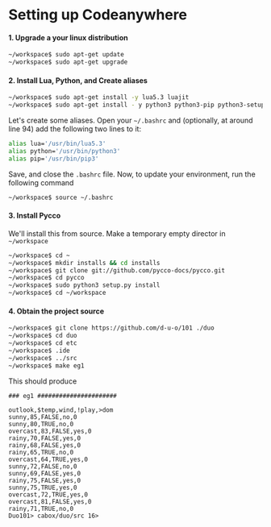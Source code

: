 # Setting up Codeanywhere

#### 1. Upgrade a your linux distribution
```sh
~/workspace$ sudo apt-get update
~/workspace$ sudo apt-get upgrade
```

#### 2. Install Lua, Python, and Create aliases
```sh
~/workspace$ sudo apt-get install -y lua5.3 luajit
~/workspace$ sudo apt-get install - y python3 python3-pip python3-setuptools
```
Let's create some aliases. Open your `~/.bashrc` and (optionally, at around line 94) add the following two lines to it:

```sh
alias lua='/usr/bin/lua5.3'
alias python='/usr/bin/python3'
alias pip='/usr/bin/pip3'
```

Save, and close the `.bashrc` file. Now, to update your environment, run the following command

```sh
~/workspace$ source ~/.bashrc
```

#### 3. Install Pycco

We'll install this from source. Make a temporary empty director in `~/workspace`

```sh
~/workspace$ cd ~
~/workspace$ mkdir installs && cd installs 
~/workspace$ git clone git://github.com/pycco-docs/pycco.git
~/workspace$ cd pycco
~/workspace$ sudo python3 setup.py install
~/workspace$ cd ~/workspace
```
#### 4. Obtain the project source

```sh 
~/workspace$ git clone https://github.com/d-u-o/101 ./duo
~/workspace$ cd duo
~/workspace$ cd etc
~/workspace$ .ide
~/workspace$ ../src
~/workspace$ make eg1
```

This should produce

```
### eg1 ######################

outlook,$temp,wind,!play,>dom
sunny,85,FALSE,no,0
sunny,80,TRUE,no,0
overcast,83,FALSE,yes,0
rainy,70,FALSE,yes,0
rainy,68,FALSE,yes,0
rainy,65,TRUE,no,0
overcast,64,TRUE,yes,0
sunny,72,FALSE,no,0
sunny,69,FALSE,yes,0
rainy,75,FALSE,yes,0
sunny,75,TRUE,yes,0
overcast,72,TRUE,yes,0
overcast,81,FALSE,yes,0
rainy,71,TRUE,no,0
Duo101> cabox/duo/src 16>
```

